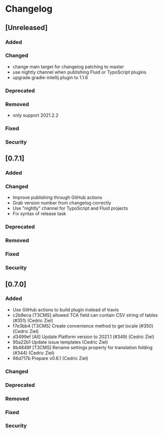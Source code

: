 # Changelog

## [Unreleased]
### Added

### Changed
- change main target for changelog patching to master
- use nightly channel when publishing Fluid or TypoScript plugins
- upgrade gradle-intellij plugin to 1.1.6

### Deprecated

### Removed
- only support 2021.2.2

### Fixed

### Security
## [0.7.1]
### Added

### Changed
- Improve publishing through GitHub actions
- Grab version number from changelog correctly
- Use "nightly" channel for TypoScript and Fluid projects
- Fix syntax of release task

### Deprecated

### Removed

### Fixed

### Security
## [0.7.0]
### Added
- Use GitHub actions to build plugin instead of travis
- c2b9eca [T3CMS] allowed TCA field can contain CSV string of tables (#351) (Cedric Ziel)
- f7e3bb4 [T3CMS] Create convenience method to get locale (#350) (Cedric Ziel)
- d3499ef [All] Update Platform version to 2021.1 (#349) (Cedric Ziel)
- 95a22b1 Update issue templates (Cedric Ziel)
- 8b4849f [T3CMS] Rename settings property for translation folding (#344) (Cedric Ziel)
- 66d717b Prepare v0.6.1 (Cedric Ziel)

### Changed

### Deprecated

### Removed

### Fixed

### Security
